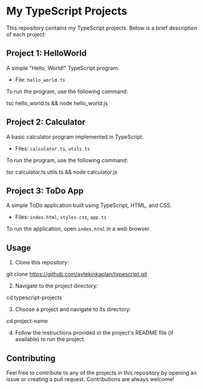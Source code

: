 # My TypeScript Projects

This repository contains my TypeScript projects. Below is a brief description of each project:

## Project 1: HelloWorld

A simple "Hello, World!" TypeScript program.

- File: `hello_world.ts`

To run the program, use the following command:

tsc hello_world.ts && node hello_world.js


## Project 2: Calculator

A basic calculator program implemented in TypeScript.

- Files: `calculator.ts`, `utils.ts`

To run the program, use the following command:

tsc calculator.ts utils.ts && node calculator.js


## Project 3: ToDo App

A simple ToDo application built using TypeScript, HTML, and CSS.

- Files: `index.html`, `styles.css`, `app.ts`

To run the application, open `index.html` in a web browser.

## Usage

1. Clone this repository:

git clone https://github.com/aytekinkaplan/typescript.git


2. Navigate to the project directory:

cd typescript-projects


3. Choose a project and navigate to its directory:

cd project-name


4. Follow the instructions provided in the project's README file (if available) to run the project.

## Contributing

Feel free to contribute to any of the projects in this repository by opening an issue or creating a pull request. Contributions are always welcome!


